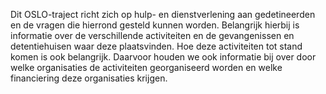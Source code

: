 Dit OSLO-traject richt zich op hulp- en dienstverlening aan gedetineerden en de vragen die hierrond gesteld kunnen worden. 
Belangrijk hierbij is informatie over de verschillende activiteiten en 
de gevangenissen en detentiehuisen waar deze plaatsvinden. 
Hoe deze activiteiten tot stand komen is ook belangrijk. 
Daarvoor houden we ook informatie bij over door welke organisaties de activiteiten georganiseerd worden en 
welke financiering deze organisaties krijgen.
